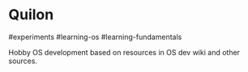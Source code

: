 # Quilon

\#experiments \#learning-os \#learning-fundamentals

Hobby OS development based on resources in OS dev wiki and other sources.
